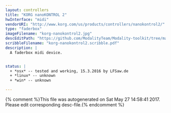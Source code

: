 ```yaml
---
layout: controllers
title: "KORG nanoKONTROL 2"
hwInterface: "midi"
vendorURI: "http://www.korg.com/us/products/controllers/nanokontrol2/"
type: "faderbox"
imageFilename: "korg-nanokontrol2.jpg"
descEditPath: "https://github.com/ModalityTeam/Modality-toolkit/tree/master/Modality/MKtlDescriptions//korg-nanokontrol2.desc.scd"
scribbleFilename: "korg-nanokontrol2.scribble.pdf"
description: |
  A faderbox midi device.


status: |
  + *osx* -- tested and working, 15.3.2016 by LFSaw.de
  + *linux* -- unknown
  + *win* -- unknown

---
```

{% comment %}This file was autogenerated on Sat May 27 14:58:41 2017. Please edit corresponding desc-file.{% endcomment %}